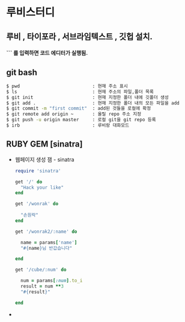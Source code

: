 # 루비스터디

## 루비 , 타이포라 , 서브라임텍스트 , 깃헙 설치.

#### \```  를 입력하면 코드 에디터가 실행됨.



## git bash

```bash
$ pwd   						: 현재 주소 표시
$ ls							: 현재 주소의 파일,폴더 목록
$ git init 						: 현재 지정한 폴더 내에 깃폴더 생성
$ git add .						: 현재 지정한 폴더 내의 모든 파일을 add
$ git commit -m "first commit"	: add된 것들을 로컬에 확정
$ git remote add origin ~		: 올릴 repo 주소 지정
$ git push -u origin master		: 로컬 git을 git repo 등록
$ irb							: 루비랑 대화모드

```



## RUBY GEM [sinatra]

- 웹페이지 생성 잼 - sinatra

  ```ruby
  require 'sinatra'

  get '/' do 
  	"Hack your like"
  end

  get '/wonrak' do
  	
  	"손원락"
  end

  get '/wonrak2/:name' do

  	name = params['name']
  	"#{name}님 반갑습니다"

  end

  get '/cube/:num' do	

  	num	= params[:num].to_i
  	result = num **3
  	"#{result}"

  end
  ```

- ​




